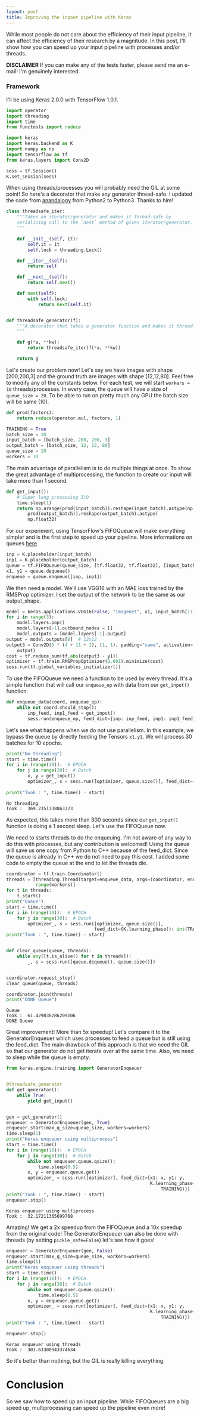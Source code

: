 ```yaml
---
layout: post
title: Improving the inpout pipeline with Keras
---
```


While most people do not care about the efficiency of their input pipeline, it can affect the efficiency of their research by a magnitude. In this post, I'll show how you can speed up your input pipeline with processes and/or threads.

**DISCLAIMER**
If you can make any of the tests faster, please send me an e-mail! I'm genuinely interested.

### Framework
I'll be using Keras 2.0.0 with TensorFlow 1.0.1.


```python
import operator
import threading
import time
from functools import reduce

import keras
import keras.backend as K
import numpy as np
import tensorflow as tf
from keras.layers import Conv2D

sess = tf.Session()
K.set_session(sess)
```

When using threads/processes you will probably need the GIL at some point! So here's a decorator that make any generator thread-safe. I updated the code from [anandalogy](http://anandology.com/blog/using-iterators-and-generators/) from Python2 to Python3. Thanks to him!

```python
class threadsafe_iter:
    """Takes an iterator/generator and makes it thread-safe by
    serializing call to the `next` method of given iterator/generator.
    """

    def __init__(self, it):
        self.it = it
        self.lock = threading.Lock()

    def __iter__(self):
        return self

    def __next__(self):
        return self.next()

    def next(self):
        with self.lock:
            return next(self.it)


def threadsafe_generator(f):
    """A decorator that takes a generator function and makes it thread-safe.
    """

    def g(*a, **kw):
        return threadsafe_iter(f(*a, **kw))

    return g
```



Let's create our problem now! Let's say we have images with shape [200,200,3] and the ground truth are images with shape [12,12,80]. Feel free to modify any of the constants below.
For each test, we will start `workers = 10` threads/processes. In every case, the queue will have a size of `queue_size = 20`. To be able to run on pretty much any GPU the batch size will be same (10).


```python
def prod(factors):
    return reduce(operator.mul, factors, 1)

TRAINING = True
batch_size = 10
input_batch = [batch_size, 200, 200, 3]
output_batch = [batch_size, 12, 12, 80]
queue_size = 20
workers = 10
```

The main advantage of parallelism is to do multiple things at once. To show the great advantage of multiprocessing, the function to create our input will take more than 1 second.

```python
def get_input():
    # Super long processing I/O
    time.sleep(1)
    return np.arange(prod(input_batch)).reshape(input_batch).astype(np.float32), np.arange(
        prod(output_batch)).reshape(output_batch).astype(
        np.float32)
```


For our experiment, using TensorFlow's FIFOQueue will make everything simpler and is the first step to speed up your pipeline. More informations on queues [here ](https://www.tensorflow.org/programmers_guide/threading_and_queues)

```python
inp = K.placeholder(input_batch)
inp1 = K.placeholder(output_batch)
queue = tf.FIFOQueue(queue_size, [tf.float32, tf.float32], [input_batch, output_batch])
x1, y1 = queue.dequeue()
enqueue = queue.enqueue([inp, inp1])
```

We then need a model. We'll use VGG16 with an MAE loss trained by the RMSProp optimizer. I set the output of the network to be the same as our output_shape.

```python
model = keras.applications.VGG16(False, "imagenet", x1, input_batch[1:])
for i in range(3):
    model.layers.pop()
    model.layers[-1].outbound_nodes = []
    model.outputs = [model.layers[-1].output]
output = model.outputs[0]  # 12x12
output3 = Conv2D(5 * (4 + 11 + 1), (1, 1), padding="same", activation='relu')(
    output)
cost = tf.reduce_sum(tf.abs(output3 - y1))
optimizer = tf.train.RMSPropOptimizer(0.001).minimize(cost)
sess.run(tf.global_variables_initializer())
```

To use the FIFOQueue we need a function to be used by every thread. It's a simple function that will call our `enqueue_op` with data from our `get_input()` function.

```python
def enqueue_data(coord, enqueue_op):
    while not coord.should_stop():
        inp_feed, inp1_feed = get_input()
        sess.run(enqueue_op, feed_dict={inp: inp_feed, inp1: inp1_feed})
```

Let's see what happens when we do not use parallelism. In this example, we bypass the queue by directly feeding the Tensors `x1,y1`. We will process 30 batches for 10 epochs.

```python
print("No threading")
start = time.time()
for i in (range(10)):  # EPOCH
    for j in range(30):  # Batch
        x, y = get_input()
        optimizer_, s = sess.run([optimizer, queue.size()], feed_dict={x1: x, y1: y, K.learning_phase(): int(
                                                                           TRAINING)})
print("Took : ", time.time() - start)
```

    No threading
    Took :  369.2351338863373

As expected, this takes more than 300 seconds since our `get_input()` function is doing a 1 second sleep. Let's use the FIFOQueue now.

We need to starts threads to do the enqueuing. I'm not aware of any way to do this with processes, but any contribution is welcomed! Using the queue will save us one copy from Python to C++ because of the feed_dict. Since the queue is already in C++ we do not need to pay this cost. I added some code to empty the queue at the end to let the threads die.



```python
coordinator = tf.train.Coordinator()
threads = [threading.Thread(target=enqueue_data, args=(coordinator, enqueue)) for i in
           range(workers)]
for t in threads:
    t.start()
print("Queue")
start = time.time()
for i in (range(10)):  # EPOCH
    for j in range(30):  # Batch
        optimizer_, s = sess.run([optimizer, queue.size()],
                                 feed_dict={K.learning_phase(): int(TRAINING)})
print("Took : ", time.time() - start)


def clear_queue(queue, threads):
    while any([t.is_alive() for t in threads]):
        _, s = sess.run([queue.dequeue(), queue.size()])


coordinator.request_stop()
clear_queue(queue, threads)

coordinator.join(threads)
print("DONE Queue")
```

    Queue
    Took :  61.429038286209106
    DONE Queue

Great improvement! More than 5x speedup! Let's compare it to the GeneratorEnqueuer which uses processes to feed a queue but is still using the feed_dict. The main drawback of this approach is that we need the GIL so that our generator do not get iterate over at the same time. Also, we need to sleep while the queue is empty.


```python
from keras.engine.training import GeneratorEnqueuer


@threadsafe_generator
def get_generator():
    while True:
        yield get_input()


gen = get_generator()
enqueuer = GeneratorEnqueuer(gen, True)
enqueuer.start(max_q_size=queue_size, workers=workers)
time.sleep(1)
print("Keras enqueuer using multiprocess")
start = time.time()
for i in (range(10)):  # EPOCH
    for j in range(30):  # Batch
        while not enqueuer.queue.qsize():
            time.sleep(0.5)
        x, y = enqueuer.queue.get()
        optimizer_ = sess.run([optimizer], feed_dict={x1: x, y1: y,
                                                      K.learning_phase(): int(
                                                          TRAINING)})
print("Took : ", time.time() - start)
enqueuer.stop()
```

    Keras enqueuer using multiprocess
    Took :  32.17211365699768

Amazing! We get a 2x speedup from the FIFOQueue and a 10x speedup from the original code!
The GeneratorEnqueuer can also be done with threads (by setting `pickle_safe=False`) let's see how it goes!

```python
enqueuer = GeneratorEnqueuer(gen, False)
enqueuer.start(max_q_size=queue_size, workers=workers)
time.sleep(1)
print("Keras enqueuer using threads")
start = time.time()
for i in (range(10)):  # EPOCH
    for j in range(30):  # Batch
        while not enqueuer.queue.qsize():
            time.sleep(0.5)
        x, y = enqueuer.queue.get()
        optimizer_ = sess.run([optimizer], feed_dict={x1: x, y1: y,
                                                      K.learning_phase(): int(
                                                          TRAINING)})
print("Took : ", time.time() - start)

enqueuer.stop()
```

    Keras enqueuer using threads
    Took :  301.63300943374634

So it's better than nothing, but the GIL is really killing everything.


# Conclusion
So we saw how to speed up an input pipeline. While FIFOQueues are a big speed up, multiprocessing can speed up the pipeline even more!
